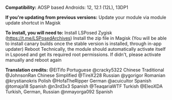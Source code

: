 
**Compatibility:**
AOSP based Androids:
12, 12.1 (12L), 13DP1

**If you're updating from previous versions:**
Update your module via module update shortcut in Magisk

**To install, you will need to:**
Install LSPosed Zygisk (https://t.me/LSPosedArchives)
Install the zip file in Magisk (You will be able to install canary builds once the stable version is installed, through in-app updater)
Reboot
Technically, the module should automatically activate itself in Lsposed and get its required root permissions. If didn't, please activate manually and reboot again

**Translation credits:**
@ElTifo 		Portuguese
@cracky5322		Chinese Traditional
@JohnsonRan		Chinese Simplified
@TireX228		Russian
@ygorigor		Romanian
@krystianokris	Polish
@HofaTheRipper	German
@acuicultor		Spanish
@tomaja18		Spanish
@n3rd3x3		Spanish
@TeaqariaWTF	Turkish
@EleoXDA Turkish, German, Russian
@nmayorga092   Spanish